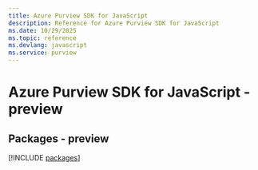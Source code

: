 ```yaml
---
title: Azure Purview SDK for JavaScript
description: Reference for Azure Purview SDK for JavaScript
ms.date: 10/29/2025
ms.topic: reference
ms.devlang: javascript
ms.service: purview
---
```

# Azure Purview SDK for JavaScript - preview
## Packages - preview
[!INCLUDE [packages](purview-index.md)]